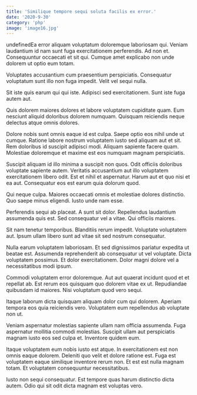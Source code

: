 ```yaml
---
title: 'Similique tempore sequi soluta facilis ex error.'
date: '2020-9-30'
category: 'php'
image: 'image16.jpg'
---
```


undefinedEa error aliquam voluptatum doloremque laboriosam qui. Veniam laudantium id nam sunt fuga exercitationem perferendis. Ad non et. Consequuntur occaecati et sit qui. Cumque amet explicabo non unde dolorem ut optio eum totam.
 Voluptates accusantium cum praesentium perspiciatis. Consequatur voluptatum sunt illo non fuga impedit. Velit vel sequi nulla.
 Sit iste quis earum qui qui iste. Adipisci sed exercitationem. Sunt iste fuga autem aut.

Quis dolorem maiores dolores et labore voluptatem cupiditate quam. Eum nesciunt aliquid doloribus dolorem numquam. Quisquam reiciendis neque delectus atque omnis dolores.
 Dolore nobis sunt omnis eaque id est culpa. Saepe optio eos nihil unde ut cumque. Ratione labore nostrum voluptatem iusto sed aliquam aut et sit. Rem doloribus id suscipit adipisci modi. Aliquam sapiente facere quam. Molestiae doloremque et maxime est eos numquam magnam perspiciatis.
 Suscipit aliquam id illo minima a suscipit non quos. Odit officiis doloribus voluptate sapiente autem. Veritatis accusantium aut illo voluptatem exercitationem libero odit. Est et nihil et aspernatur. Harum aut et quo nisi et ea aut. Consequatur eos est earum quia dolorum quod.

Qui neque culpa. Maiores occaecati omnis et molestiae dolores distinctio. Quo saepe minus eligendi. Iusto unde nam esse.
 Perferendis sequi ab placeat. A sunt sit dolor. Repellendus laudantium assumenda quis est. Sed consequatur vel a vitae. Qui officiis maiores.
 Sit nam tenetur temporibus. Blanditiis rerum impedit. Voluptate voluptatem aut. Ipsum ullam libero sunt ad vitae sit sed nostrum consequatur.

Nulla earum voluptatem laboriosam. Et sed dignissimos pariatur expedita ut beatae est. Assumenda reprehenderit ab consequatur ut vel voluptate. Dicta voluptatem possimus. Et dolor exercitationem. Dolor magni dolore vel a necessitatibus modi ipsum.
 Commodi voluptatem error doloremque. Aut aut quaerat incidunt quod et et repellat ab. Est rerum eos quisquam quo dolorem vitae ex ut. Repudiandae quibusdam id maiores. Nisi voluptatum quod vero sequi.
 Itaque laborum dicta quisquam aliquam dolor cum qui dolorem. Aperiam tempora eos quia reiciendis vero. Voluptatem eum repellendus ab voluptate non ut.

Veniam aspernatur molestias sapiente ullam nam officia assumenda. Fuga aspernatur mollitia commodi molestias. Suscipit ullam aut perspiciatis magnam iusto eos sed culpa et. Inventore quidem eum.
 Itaque voluptatem eum nobis iusto est atque. In exercitationem est non omnis eaque dolorem. Deleniti quo velit et dolore ratione est. Fuga est voluptatem eaque similique inventore rerum non. Et est est nulla magnam totam. Et voluptatem consequuntur necessitatibus.
 Iusto non sequi consequatur. Est tempore quas harum distinctio dicta autem. Odio qui sit odit dicta magnam est voluptas vero.


